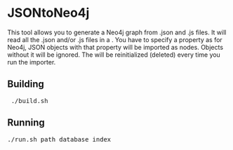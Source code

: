JSONtoNeo4j
===========
This tool allows you to generate a Neo4j graph from .json and .js files.
It will read all the .json and/or .js files in a <path>.
You have to specify a property as <index> for Neo4j, JSON objects with that property will be imported as nodes.
Objects without it will be ignored.
The <database> will be reinitialized (deleted) every time you run the importer.

Building
--------
<pre> ./build.sh
</pre>

Running
-------
<pre>./run.sh path database index
</pre>